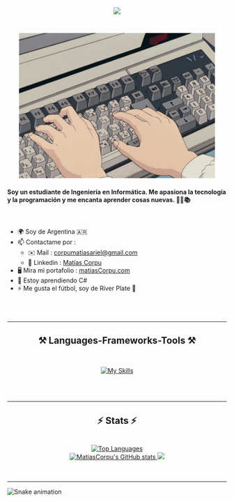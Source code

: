<h1 align="center">
    <img src="https://readme-typing-svg.herokuapp.com/?font=Roboto&size=30&center=true&vCenter=true&width=500&height=70&duration=1350&lines=Hola+que+tal!+👋;+Soy+Matías!;" />
</h1>

<br>

<div align ="center">
    <img src ="typing.gif" style="width:450px;">
</div>


<h4>
Soy un <b>estudiante de Ingeniería en Informática</b>. Me apasiona la tecnología y la programación y me encanta aprender cosas nuevas. 🧑‍🎓📚
</h4>

<br> 

* 🌍  Soy de Argentina 🇦🇷
* 📫  Contactame por :
    * ✉️  Mail : [corpumatiasariel@gmail.com](mailto:corpumatiasariel@gmail.com)
    * 📱  Linkedin : [Matías Corpu](https://www.linkedin.com/in/matías-corpu-490021304/)
* 🖥️  Mira mi portafolio : [matiasCorpu.com](http://matiascorpu.com)
* 🧠  Estoy aprendiendo C#
* ⚡  Me gusta el fútbol, soy de River Plate 🐔

<br>

<br>

<hr/>

<h2 align="center">⚒️ Languages-Frameworks-Tools ⚒️</h2>
<br/>

<div align="center">

[![My Skills](https://skillicons.dev/icons?i=c,cs,py,js,html,css,react,tailwind,git,github,vscode)](https://skillicons.dev)

<!-- falta el icono de Microsoft SQL Server -->
</div>

<br>

<br>

<hr/>

<div align = "center">

<h2>⚡ Stats ⚡</h2>
<br>
<a href="https://github.com/MatiasCorpu">
    <img src="https://github-readme-stats.vercel.app/api/top-langs/?username=MatiasCorpu&langs_count=10&layout=compact&title_color=10b981&size_weight=0.5&count_weight=0.5&text_color=ffffff&icon_color=14b8a6&bg_color=000000&hide_border=true&locale=en&custom_title=Top%20%Languages" alt="Top Languages" width=325 />
</a>

<br>

<a href="http://www.github.com/MatiasCorpu">
    <img src="https://github-readme-stats.vercel.app/api?username=MatiasCorpu&show_icons=true&hide=&count_private=true&title_color=10b981&text_color=ffffff&icon_color=14b8a6&bg_color=000000&hide_border=true" alt="MatiasCorpu's GitHub stats" width=390/>
</a>
<a href="http://www.github.com/MatiasCorpu">
    <img src="https://github-readme-streak-stats.herokuapp.com/?user=MatiasCorpu&stroke=ffffff&background=000000&ring=10b981&fire=10b981&currStreakNum=ffffff&currStreakLabel=10b981&sideNums=ffffff&sideLabels=ffffff&dates=ffffff&hide_border=true" width=415/>
</a>


</div>

<br>

<br>

<hr/>

![Snake animation](https://github.com/MatiasCorpu/MatiasCorpu/blob/output/github-contribution-grid-snake.svg)

